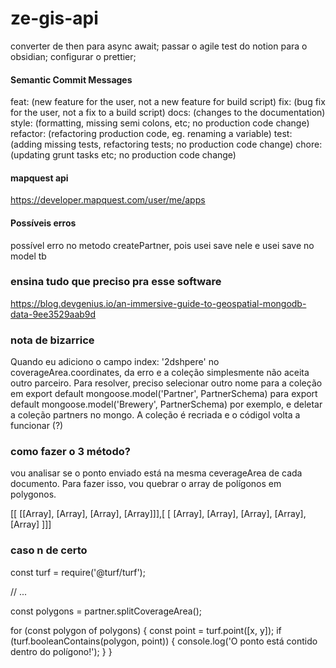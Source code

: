 # ze-gis-api
converter de then para async await;
passar o agile test do notion para o obsidian;
configurar o prettier;

#### Semantic Commit Messages
feat: (new feature for the user, not a new feature for build script)
fix: (bug fix for the user, not a fix to a build script)
docs: (changes to the documentation)
style: (formatting, missing semi colons, etc; no production code change)
refactor: (refactoring production code, eg. renaming a variable)
test: (adding missing tests, refactoring tests; no production code change)
chore: (updating grunt tasks etc; no production code change)

#### mapquest api
https://developer.mapquest.com/user/me/apps

#### Possíveis erros

possível erro no metodo createPartner, pois usei save nele e usei save no model tb

### ensina tudo que preciso pra esse software
https://blog.devgenius.io/an-immersive-guide-to-geospatial-mongodb-data-9ee3529aab9d

### nota de bizarrice
Quando eu adiciono o campo index: '2dshpere' no coverageArea.coordinates, da erro e a coleção simplesmente não aceita outro parceiro. Para resolver, preciso selecionar outro nome para a coleção em export default mongoose.model('Partner', PartnerSchema) para export default mongoose.model('Brewery', PartnerSchema) por exemplo, e deletar a coleção partners no mongo. A coleção é recriada e o códigol volta a funcionar (?)



### como fazer o 3 método?
vou analisar se o ponto enviado está na mesma ceverageArea de cada documento. Para fazer isso, vou quebrar o array de polígonos em polygonos.

[[ [[Array], [Array], [Array], [Array]]],[ [ [Array], [Array], [Array], [Array], [Array] ]]]



### caso n de certo
const turf = require('@turf/turf');

// ...

const polygons = partner.splitCoverageArea();

for (const polygon of polygons) {
  const point = turf.point([x, y]);
  if (turf.booleanContains(polygon, point)) {
    console.log('O ponto está contido dentro do polígono!');
  }
}